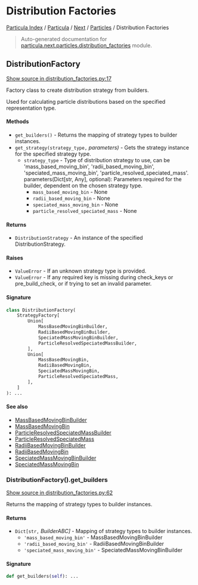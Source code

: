 # Distribution Factories

[Particula Index](../../../README.md#particula-index) / [Particula](../../index.md#particula) / [Next](../index.md#next) / [Particles](./index.md#particles) / Distribution Factories

> Auto-generated documentation for [particula.next.particles.distribution_factories](https://github.com/Gorkowski/particula/blob/main/particula/next/particles/distribution_factories.py) module.

## DistributionFactory

[Show source in distribution_factories.py:17](https://github.com/Gorkowski/particula/blob/main/particula/next/particles/distribution_factories.py#L17)

Factory class to create distribution strategy from builders.

Used for calculating particle distributions based on the specified
representation type.

#### Methods

- `get_builders()` - Returns the mapping of strategy types to builder
instances.
- `get_strategy(strategy_type,` *parameters)* - Gets the strategy instance
for the specified strategy type.
    - `strategy_type` - Type of distribution strategy to use, can be
    'mass_based_moving_bin', 'radii_based_moving_bin',
    'speciated_mass_moving_bin', 'particle_resolved_speciated_mass'.
    parameters(Dict[str, Any], optional): Parameters required for the
    builder, dependent on the chosen strategy type.
        - `mass_based_moving_bin` - None
        - `radii_based_moving_bin` - None
        - `speciated_mass_moving_bin` - None
        - `particle_resolved_speciated_mass` - None

#### Returns

- `DistributionStrategy` - An instance of the specified
DistributionStrategy.

#### Raises

- `ValueError` - If an unknown strategy type is provided.
- `ValueError` - If any required key is missing during check_keys or
pre_build_check, or if trying to set an invalid parameter.

#### Signature

```python
class DistributionFactory(
    StrategyFactory[
        Union[
            MassBasedMovingBinBuilder,
            RadiiBasedMovingBinBuilder,
            SpeciatedMassMovingBinBuilder,
            ParticleResolvedSpeciatedMassBuilder,
        ],
        Union[
            MassBasedMovingBin,
            RadiiBasedMovingBin,
            SpeciatedMassMovingBin,
            ParticleResolvedSpeciatedMass,
        ],
    ]
): ...
```

#### See also

- [MassBasedMovingBinBuilder](./distribution_builders.md#massbasedmovingbinbuilder)
- [MassBasedMovingBin](./distribution_strategies.md#massbasedmovingbin)
- [ParticleResolvedSpeciatedMassBuilder](./distribution_builders.md#particleresolvedspeciatedmassbuilder)
- [ParticleResolvedSpeciatedMass](./distribution_strategies.md#particleresolvedspeciatedmass)
- [RadiiBasedMovingBinBuilder](./distribution_builders.md#radiibasedmovingbinbuilder)
- [RadiiBasedMovingBin](./distribution_strategies.md#radiibasedmovingbin)
- [SpeciatedMassMovingBinBuilder](./distribution_builders.md#speciatedmassmovingbinbuilder)
- [SpeciatedMassMovingBin](./distribution_strategies.md#speciatedmassmovingbin)

### DistributionFactory().get_builders

[Show source in distribution_factories.py:62](https://github.com/Gorkowski/particula/blob/main/particula/next/particles/distribution_factories.py#L62)

Returns the mapping of strategy types to builder instances.

#### Returns

- `Dict[str,` *BuilderABC]* - Mapping of strategy types to builder
instances.
    - `'mass_based_moving_bin'` - MassBasedMovingBinBuilder
    - `'radii_based_moving_bin'` - RadiiBasedMovingBinBuilder
    - `'speciated_mass_moving_bin'` - SpeciatedMassMovingBinBuilder

#### Signature

```python
def get_builders(self): ...
```

